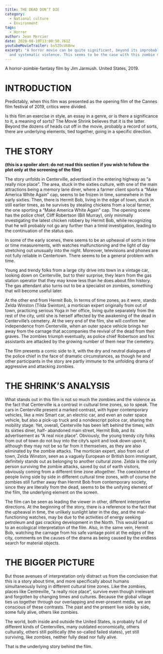 ```yaml
---
title: THE DEAD DON’T DIE
category:
  - National culture
  - Environment
tags:
  - Horror
author: Jean Mercier
date: 2020-08-10T13:00:50.761Z
youtubeMovieTrailer: bs5ZOcU6Bnw
excerpt: "A horror movie can be quite significant, beyond its improbable events
  and systematic violence. This seems to be the case with this zombie movie. "
---
```

A horror-zombie-fantasy film by Jim Jarmush. United States, 2019.

# INTRODUCTION

Predictably, when this film was presented as the opening film of the Cannes film festival of 2019, critics were divided.

Is this film an exercise in style, an essay in a genre, or is there a significance to it, a meaning of sorts? The Movie Shrink believes that it is the latter. Beyond the dozens of heads cut off in the movie, probably a record of sorts, there are underlying elements, tied together, going in a specific direction.



# THE STORY

**(this is a spoiler alert: do not read this section if you wish to follow the plot only at the screening of the film)**

The story unfolds in Centerville, advertised in the entering highway as “a really nice place”. The area, stuck in the sixties culture, with one of the main attractions being a memory lane diner, where a farmer client sports a “Make America White Again” cap, seems to be frozen in time, somewhere in the early sixties. Then, there is Hermit Bob, living in the edge of town, stuck in still earlier times, as he survives by stealing chickens from a local farmer, the one sporting a “Make America White Again” cap. The opening scene has the police chief, Cliff Robertson (Bill Murray), only minimally investigating the latest chicken robbery by Hermit Bob, while recognizing that he will probably not go any further than a timid investigation, leading to the continuation of the status quo.

In some of the early scenes, there seems to be an upheaval of sorts in time or time measurements, with watches malfunctioning and the light of day stretching out unusually into the night. Moreover, televisions and phones are not fully reliable in Centertown. There seems to be a general problem with time.

Young and trendy folks from a large city drive into town in a vintage car, looking down on Centerville, but to their surprise, they learn from the gas station operator that they may know less than he does about film history. The gas attendant also turns out to be a specialist on zombies, something that will become useful later.

At the other end from Hermit Bob, In terms of time zones, as it were, stands Zelda Winston (Tilda Swinton), a mortician expert originally from out of town, practicing serious Yoga in her office, living quite separately from the rest of the city, until she is herself affected by the awakening of the dead in Centerville’s cemetery. At the very end of the film, she will confirm her independence from Centerville, when an outer space vehicle brings her away from the carnage that accompanies the revival of the dead from their graves. The zombies triumph eventually, as police chief Robertson and his assistants are attacked by the growing number of them near the cemetery.

The film presents a comic side to it, with the dry and neutral dialogues of the police chief in the face of dramatic circumstances, as though he and other participants in the story are partly immune to the unfolding drama of aggressive and attacking zombies.

# THE SHRINK’S ANALYSIS

What stands out in this film is not so much the zombies and the violence as the fact that Centerville is a contrast in cultural time zones, so to speak. The cars in Centerville present a marked contrast, with hyper contemporary vehicles, like a mini Smart car, an electric car, and even an outer space vehicle, but also a pick-up truck and a nondescript police car, sharing the mobility stage. Yet, overall, Centerville has been left behind the times, with its sixties diner, half- abandoned main street, Hermit Bob, and its advertisement as “A real nice place”. Obviously, the young trendy city folks from out of town do not buy into the city’s spirit and look down upon it, although they may not be so far from it themselves, as they are also eliminated by the zombie attacks. The mortician expert, also from out of town, Zelda Winston, seen as a vaguely European or British born immigrant, definitely stands out as belonging to another cultural zone. Zelda is the only person surviving the zombie attacks, saved by out of earth visitors, obviously coming from a different time zone altogether. The coexistence of people living side by side in different cultural time zones, with of course the zombies still further away than Hermit Bob from contemporary society, since they are literally from the dead, seems to be the unifying element of the film, the underlying element on the screen.

The film can be seen as leading the viewer in other, different interpretive directions. At the beginning of the story, there is a reference to the fact that the upheaval in time, the unlikely sunlight later in the day, and the mal-functioning watches, may be due to the activities of energy seeking petroleum and gas cracking development in the North. This would lead us to an ecological interpretation of the film. Also, in the same vein, Hermit Bob, watching the carnage from his safe vantage point at the edges of the city, comments on the causes of the drama as being caused by the endless search for material objects.

# THE BIGGER PICTURE

But those avenues of interpretation only distract us from the conclusion that this is a story about time, and more specifically about humans simultaneously living in different cultural time zones. Like the zombies, places like Centreville, “a really nice place”, survive even though irrelevant and forgotten by changing times and cultures. Because the global village ties us together through our overlapping and ever-present media, we are conscious of these contrasts. The past and the present live side by side, some fully alive, others like zombies.

The world, both inside and outside the United States, is probably full of different kinds of Centervilles, many outdated economically, others culturally, others still politically (the so-called failed states), yet still surviving, like zombies, neither fully dead nor fully alive.

That is the underlying story behind the film.